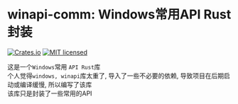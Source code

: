 # winapi-comm: Windows常用API Rust封装
[![Crates.io][crates-badge]][crates-url]
[![MIT licensed][mit-badge]][mit-url]

[crates-badge]: https://img.shields.io/crates/v/winapi-comm.svg
[crates-url]: https://crates.io/crates/winapi-comm
[mit-badge]: https://img.shields.io/badge/license-MIT-blue.svg
[mit-url]: https://github.com/editso/winapi-comm/blob/master/LICENSE

这是一个`Windows`常用 `API Rust`库  
个人觉得`windows, winapi`库太重了, 导入了一些不必要的依赖, 导致项目在后期启动或编译缓慢, 所以编写了该库  
该库只是封装了一些常用的API

